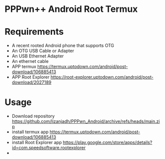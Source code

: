 # PPPwn++ Android Root Termux
# Requirements
- A recent rooted Android phone that supports OTG
- An OTG USB Cable or Adapter
- An USB Ethernet Adapter
- An ethernet cable
- APP termux https://termux.uptodown.com/android/post-download/106885413
- APP Root Explorer https://root-explorer.uptodown.com/android/post-download/2027189

# Usage
- Download repository https://github.com/lizanjadh/PPPwn_Android/archive/refs/heads/main.zip
-  install termux app https://termux.uptodown.com/android/post-download/106885413
-  install Root Explorer app https://play.google.com/store/apps/details?id=com.speedsoftware.rootexplorer
-  
